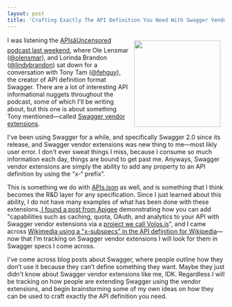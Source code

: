 ```yaml
---
layout: post
title: 'Crafting Exactly The API Definition You Need With Swagger Vendor Extensions'
---
```

<p><a href="http://swagger.io/"><img style="padding: 10px;" src="https://s3.amazonaws.com/kinlane-productions/bw-icons/bw-swagger-round.png" alt="" width="200" align="right" /></a></p>
<p>I was listening the <a href="https://soundcloud.com/apisuncensored">APIsâUncensored podcast last weekend</a>, where Ole Lensmar (<a href="https://twitter.com/olensmar">@olensmar</a>), and Lorinda Brandon (<a href="/admin/blog/lindybrandon">@lindybrandon</a>) sat down for a conversation with Tony Tam (<a href="https://twitter.com/fehguy">@fehguy</a>), the creator of API definition format Swagger. There are a lot of interesting API informational nuggets throughout the podcast, some of which I'll be writing about, but this one is about something Tony mentioned&mdash;called <a href="https://github.com/swagger-api/swagger-spec/blob/master/versions/2.0.md#vendorExtensions">Swagger vendor extensions</a>.</p>
<p>I've been using Swagger for a while, and specifically Swagger 2.0 since its release, and Swagger vendor extensions was new thing to me&mdash;most likly user error. I don't ever sweat things I miss, because I consume so much information each day, things are bound to get past me. Anyways, Swagger vendor extensions are simply the ability to add any property to an API definition by using the &ldquo;x-&ldquo; prefix&rdquo;.</p>
<p>This is something we do with <a href="http://apisjson.org">APIs.json</a> as well, and is something that I think becomes the R&amp;D layer for any specification. Since I just learned about this ability, I do not have many examples of what has been done with these extensions.<a href="https://blog.apigee.com/detail/tutorial_using_apigee_127_to_build_apis_in_nodejs_swagger_20"> I found a post from Apigee</a> demonstrating how you can add "capabilities such as caching, quota, OAuth, and analytics to your API with Swagger vendor extensions via a <a href="https://github.com/apigee-127/volos)">project we call Volos.js</a>&rdquo;, and I came across <a href="http://rest.wikimedia.org/en.wikipedia.org/v1/?spec">Wikimedia using a "x-subspecs&rdquo; in the API definition for Wikipedia</a>&mdash;now that I&rsquo;m tracking on Swagger vendor extensions I will look for them in Swagger specs I come across.</p>
<p>I've come across blog posts about Swagger, where people outline how they don&rsquo;t use it because they can&rsquo;t define something they want. Maybe they just didn't know about Swagger vendor extensions like me, IDK. Regardless I will be tracking on how people are extending Swagger using the vendor extensions, and begin brainstorming some of my own ideas on how they can be used to craft exactly the API definition you need.</p>